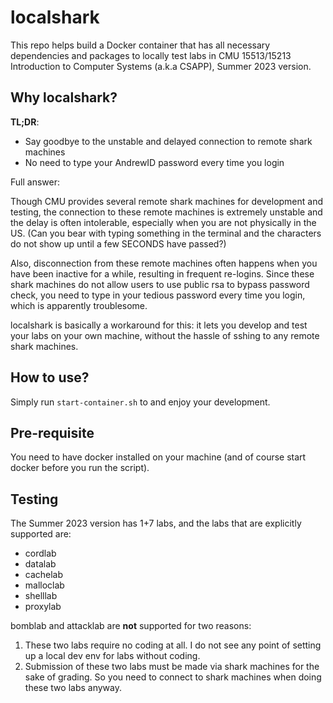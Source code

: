# localshark

This repo helps build a Docker container that has all necessary dependencies and packages to locally test labs in CMU 15513/15213 Introduction to Computer Systems (a.k.a CSAPP), Summer 2023 version.

## Why localshark?

**TL;DR**:
* Say goodbye to the unstable and delayed connection to remote shark machines
* No need to type your AndrewID password every time you login

Full answer:

Though CMU provides several remote shark machines for development and testing, the connection to these remote machines is extremely unstable and the delay is often intolerable, especially when you are not physically in the US. (Can you bear with typing something in the terminal and the characters do not show up until a few SECONDS have passed?) 

Also, disconnection from these remote machines often happens when you have been inactive for a while, resulting in frequent re-logins. Since these shark machines do not allow users to use public rsa to bypass password check, you need to type in your tedious password every time you login, which is apparently troublesome.

localshark is basically a workaround for this: it lets you develop and test your labs on your own machine, without the hassle of sshing to any remote shark machines.

## How to use?
Simply run `start-container.sh` to and enjoy your development.

## Pre-requisite
You need to have docker installed on your machine (and of course start docker before you run the script).

## Testing
The Summer 2023 version has 1+7 labs, and the labs that are explicitly supported are:
* cordlab
* datalab
* cachelab
* malloclab
* shelllab
* proxylab

bomblab and attacklab are **not** supported for two reasons:
1. These two labs require no coding at all. I do not see any point of setting up a local dev env for labs without coding.
2. Submission of these two labs must be made via shark machines for the sake of grading. So you need to connect to shark machines when doing these two labs anyway.
